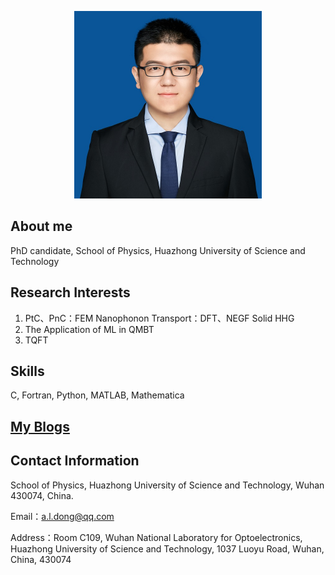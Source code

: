 <p align="center">
    <img src="https://github.com/alfredldong/Picture/blob/master/IDPicture.jpg?raw=true" alt="Sample"  width="300" height="300">
    <p align="center">
    </p>
</p>

## About me

PhD candidate, School of Physics, Huazhong University of Science and Technology

## Research Interests

1. PtC、PnC：FEM
    Nanophonon Transport：DFT、NEGF
    Solid HHG
2. The Application of ML in QMBT
3. TQFT

## Skills

C, Fortran, Python, MATLAB, Mathematica

## [My Blogs](MyBlog.md)

## Contact Information

School of Physics, Huazhong University of Science and Technology, Wuhan 430074, China. 

Email：a.l.dong@qq.com

Address：Room C109, Wuhan National Laboratory for Optoelectronics, Huazhong University of Science and Technology, 1037 Luoyu Road, Wuhan, China, 430074
